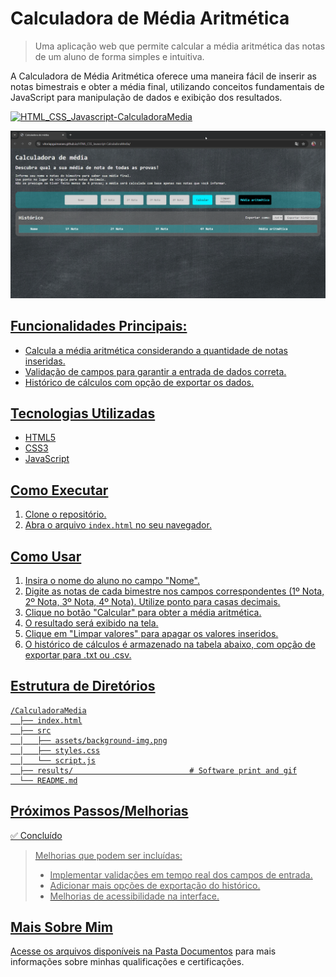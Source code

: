 # Calculadora de Média Aritmética
> Uma aplicação web que permite calcular a média aritmética das notas de um aluno de forma simples e intuitiva.

A Calculadora de Média Aritmética oferece uma maneira fácil de inserir as notas bimestrais e obter a média final, utilizando conceitos fundamentais de JavaScript para manipulação de dados e exibição dos resultados.

<a href="https://vitoriapguimaraes.github.io/HTML_CSS_Javascript-CalculadoraMedia/"><img src="https://img.shields.io/badge/-Calculadora%20de%20Média-000000?style=for-the-badge" alt="HTML_CSS_Javascript-CalculadoraMedia">

![Tela do sistema](https://github.com/vitoriapguimaraes/HTML_CSS_Javascript-CalculadoraMedia/blob/main/results/calculate.gif)

## Funcionalidades Principais:
- Calcula a média aritmética considerando a quantidade de notas inseridas.
- Validação de campos para garantir a entrada de dados correta.
- Histórico de cálculos com opção de exportar os dados.

## Tecnologias Utilizadas
- HTML5
- CSS3
- JavaScript

## Como Executar
1.  Clone o repositório.
2.  Abra o arquivo `index.html` no seu navegador.

## Como Usar
1.  Insira o nome do aluno no campo "Nome".
2.  Digite as notas de cada bimestre nos campos correspondentes (1º Nota, 2º Nota, 3º Nota, 4º Nota). Utilize ponto para casas decimais.
3.  Clique no botão "Calcular" para obter a média aritmética.
4.  O resultado será exibido na tela.
5.  Clique em "Limpar valores" para apagar os valores inseridos.
6.  O histórico de cálculos é armazenado na tabela abaixo, com opção de exportar para .txt ou .csv.

## Estrutura de Diretórios
```
/CalculadoraMedia
  ├── index.html
  ├── src
  │   ├── assets/background-img.png
  │   ├── styles.css
  │   └── script.js
  ├── results/                          # Software print and gif
  └── README.md
```

## Próximos Passos/Melhorias
✅ Concluído

> Melhorias que podem ser incluídas:
> - Implementar validações em tempo real dos campos de entrada.
> - Adicionar mais opções de exportação do histórico.
> - Melhorias de acessibilidade na interface.

## Mais Sobre Mim
Acesse os arquivos disponíveis na [Pasta Documentos](https://github.com/vitoriapguimaraes/vitoriapguimaraes/tree/main/DOCUMENTOS) para mais informações sobre minhas qualificações e certificações.
